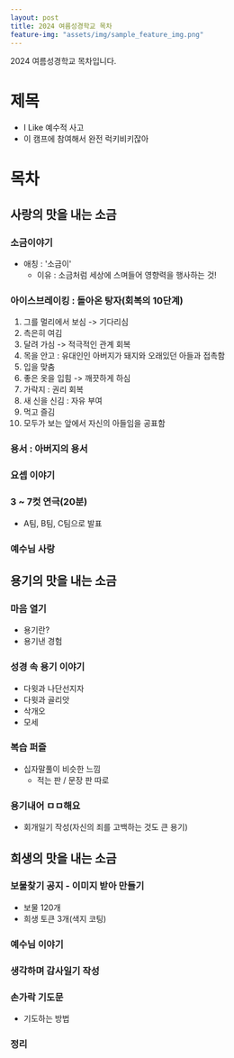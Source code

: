 ```yaml
---
layout: post
title: 2024 여름성경학교 목차
feature-img: "assets/img/sample_feature_img.png"
---
```

2024 여름성경학교 목차입니다.

# 제목
- I Like 예수적 사고
- 이 캠프에 참여해서 완전 럭키비키잖아
# 목차
## 사랑의 맛을 내는 소금
### 소금이야기
- 애칭 : '소금이'
  - 이유 : 소금처럼 세상에 스며들어 영향력을 행사하는 것!
### 아이스브레이킹 : 돌아온 탕자(회복의 10단계)
1. 그를 멀리에서 보심 -> 기다리심
2. 측은히 여김
3. 달려 가심 -> 적극적인 관계 회복
4. 목을 안고 : 유대인인 아버지가 돼지와 오래있던 아들과 접촉함
5. 입을 맞춤
6. 좋은 옷을 입힘 -> 깨끗하게 하심
7. 가락지 : 권리 회복
8. 새 신을 신김 : 자유 부여
9. 먹고 즐김
10. 모두가 보는 앞에서 자신의 아들임을 공표함
### 용서 : 아버지의 용서
### 요셉 이야기
### 3 ~ 7컷 연극(20분)
- A팀, B팀, C팀으로 발표
### 예수님 사랑
## 용기의 맛을 내는 소금
### 마음 열기
- 용기란?
- 용기낸 경험
### 성경 속 용기 이야기
- 다윗과 나단선지자
- 다윗과 골리앗
- 삭개오
- 모세 
### 복습 퍼즐
- 십자말풀이 비슷한 느낌
  - 적는 판 / 문장 판 따로
### 용기내어 ㅁㅁ해요
- 회개일기 작성(자신의 죄를 고백하는 것도 큰 용기)
## 희생의 맛을 내는 소금
### 보물찾기 공지 - 이미지 받아 만들기
- 보물 120개
- 희생 토큰 3개(색지 코팅)
### 예수님 이야기
### 생각하며 감사일기 작성
### 손가락 기도문
- 기도하는 방법
### 정리